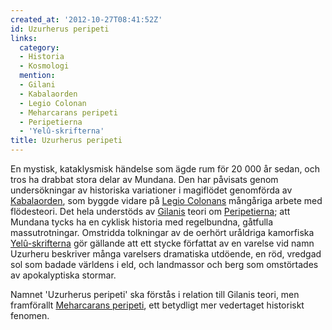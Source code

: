 ```yaml
---
created_at: '2012-10-27T08:41:52Z'
id: Uzurherus peripeti
links:
  category:
  - Historia
  - Kosmologi
  mention:
  - Gilani
  - Kabalaorden
  - Legio Colonan
  - Meharcarans peripeti
  - Peripetierna
  - 'Yelû-skrifterna'
title: Uzurherus peripeti
---
```


En mystisk, kataklysmisk händelse som ägde rum för 20 000 år sedan, och tros ha drabbat stora delar
av Mundana. Den har påvisats genom undersökningar av historiska variationer i magiflödet genomförda
av [Kabalaorden], som byggde vidare på [Legio Colonans] mångåriga arbete med flödesteori. Det hela
understöds av [Gilanis] teori om [Peripetierna]; att Mundana tycks ha en cyklisk historia med
regelbundna, gåtfulla massutrotningar. Omstridda tolkningar av de oerhört uråldriga kamorfiska
[Yelû-skrifterna] gör gällande att ett stycke författat av en varelse vid namn Uzurheru beskriver
många varelsers dramatiska utdöende, en röd, vredgad sol som badade världens i eld, och landmassor
och berg som omstörtades av apokalyptiska stormar.

Namnet 'Uzurherus peripeti' ska förstås i relation till Gilanis teori, men framförallt [Meharcarans
peripeti], ett betydligt mer vedertaget historiskt fenomen.

  [Kabalaorden]: Kabalaorden
  [Legio Colonans]: Legio_Colonan
  [Gilanis]: Gilani
  [Peripetierna]: Peripetierna
  [Yelû-skrifterna]: Yelû-skrifterna
  [Meharcarans peripeti]: Meharcarans_peripeti